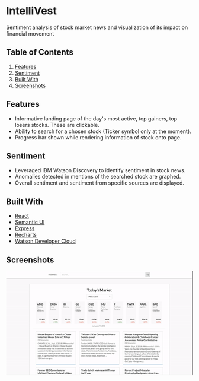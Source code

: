 # IntelliVest

Sentiment analysis of stock market news and visualization of its impact on financial movement

## Table of Contents
1. [Features](#features)
1. [Sentiment](#sentiment)
1. [Built With](#builtwith)
1. [Screenshots](#screenshots)

## Features
- Informative landing page of the day's most active, top gainers, top losers stocks. These are clickable.
- Ability to search for a chosen stock (Ticker symbol only at the moment).
- Progress bar shown while rendering information of stock onto page.

## Sentiment
- Leveraged IBM Watson Discovery to identify sentiment in stock news.
- Anomalies detected in mentions of the searched stock are graphed.
- Overall sentiment and sentiment from specific sources are displayed.

## Built With
* [React](https://reactjs.org/)
* [Semantic UI](http://react.semantic-ui.com/)
* [Express](https://expressjs.com/)
* [Recharts](http://recharts.org/en-US/)
* [Watson Developer Cloud](https://github.com/watson-developer-cloud/node-sdk)

## Screenshots
![IntelliVest](intellivest.gif)

